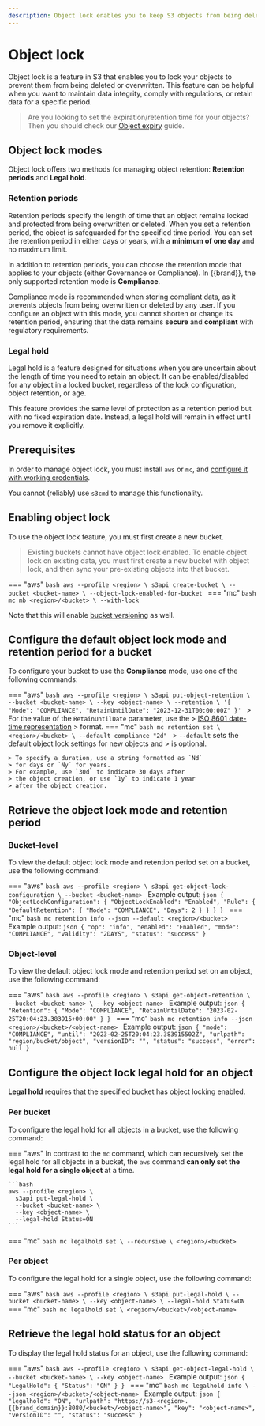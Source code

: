 ```yaml
---
description: Object lock enables you to keep S3 objects from being deleted or overwritten.
---
```

# Object lock

Object lock is a feature in S3 that enables you to lock your objects
to prevent them from being deleted or overwritten. This feature can be
helpful when you want to maintain data integrity, comply with
regulations, or retain data for a specific period.

> Are you looking to set the expiration/retention time for your
> objects? Then you should check our [Object expiry](expiry.md) guide.

## Object lock modes

Object lock offers two methods for managing object retention:
**Retention periods** and **Legal hold**.

### Retention periods

Retention periods specify the length of time that an object
remains locked and protected from being overwritten or deleted.
When you set a retention period, the object is safeguarded for
the specified time period. You can set the retention period in
either days or years, with a **minimum of one day** and
no maximum limit.

In addition to retention periods, you can choose the retention mode
that applies to your objects (either Governance or Compliance). In
{{brand}}, the only supported retention mode is **Compliance**.

Compliance mode is recommended when storing compliant data,
as it prevents objects from being overwritten or deleted
by any user. If you configure an object with this mode, you
cannot shorten or change its retention period, ensuring that
the data remains **secure** and **compliant** with regulatory
requirements.

### Legal hold

Legal hold is a feature designed for situations when you are uncertain
about the length of time you need to retain an object. It can be
enabled/disabled for any object in a locked bucket, regardless of the
lock configuration, object retention, or age.

This feature provides the same level of protection as a retention period
but with no fixed expiration date. Instead, a legal hold will remain in
effect until you remove it explicitly.

## Prerequisites

In order to manage object lock, you must install `aws` or `mc`, and [configure it with working credentials](credentials.md).

You cannot (reliably) use `s3cmd` to manage this functionality.

## Enabling object lock

To use the object lock feature, you must first create a new bucket.

> Existing buckets cannot have object lock enabled.
> To enable object lock on existing data, you must first create a new bucket with object lock, and then sync your pre-existing objects into that bucket.

=== "aws"
    ```bash
    aws --profile <region> \
      s3api create-bucket \
      --bucket <bucket-name> \
      --object-lock-enabled-for-bucket
    ```
=== "mc"
    ```bash
    mc mb <region>/<bucket> \
      --with-lock
    ```

Note that this will enable [bucket versioning](versioning.md) as well.

## Configure the default object lock mode and retention period for a bucket

To configure your bucket to use the **Compliance** mode,
use one of the following commands:

=== "aws"
    ```bash
    aws --profile <region> \
      s3api put-object-retention \
      --bucket <bucket-name> \
      --key <object-name> \
      --retention \
      '{ "Mode": "COMPLIANCE", "RetainUntilDate": "2023-12-31T00:00:00Z" }'
    ```
    > For the value of the `RetainUntilDate` parameter, use the
    > [ISO 8601 date-time representation](https://en.wikipedia.org/wiki/ISO_8601#Combined_date_and_time_representations)
    > format.
=== "mc"
    ```bash
    mc retention set \
      <region>/<bucket> \
      --default compliance "2d"
    ```
    > `--default` sets the default object lock settings for new objects and
    > is optional.

    > To specify a duration, use a string formatted as `Nd`
    > for days or `Ny` for years.
    > For example, use `30d` to indicate 30 days after
    > the object creation, or use `1y` to indicate 1 year
    > after the object creation.

## Retrieve the object lock mode and retention period

### Bucket-level

To view the default object lock mode and retention period set on
a bucket, use the following command:

=== "aws"
    ```bash
    aws --profile <region> \
      s3api get-object-lock-configuration \
      --bucket <bucket-name>
    ```
    Example output:
    ```json
    {
      "ObjectLockConfiguration": {
        "ObjectLockEnabled": "Enabled",
        "Rule": {
          "DefaultRetention": {
            "Mode": "COMPLIANCE",
            "Days": 2
          }
        }
      }
    }
    ```
=== "mc"
    ```bash
    mc retention info --json --default <region>/<bucket>
    ```
    Example output:
    ```json
    {
      "op": "info",
      "enabled": "Enabled",
      "mode": "COMPLIANCE",
      "validity": "2DAYS",
      "status": "success"
    }
    ```

### Object-level

To view the default object lock mode and retention period set on
an object, use the following command:

=== "aws"
    ```bash
    aws --profile <region> \
      s3api get-object-retention \
      --bucket <bucket-name> \
      --key <object-name>
    ```
    Example output:
    ```json
    {
      "Retention": {
        "Mode": "COMPLIANCE",
        "RetainUntilDate": "2023-02-25T20:04:23.383915+00:00"
      }
    }
    ```
=== "mc"
    ```bash
    mc retention info --json <region>/<bucket>/<object-name>
    ```
    Example output:
    ```json
    {
      "mode": "COMPLIANCE",
      "until": "2023-02-25T20:04:23.383915502Z",
      "urlpath": "region/bucket/object",
      "versionID": "",
      "status": "success",
      "error": null
    }
    ```


## Configure the object lock legal hold for an object

**Legal hold** requires that the specified bucket
has object locking enabled.

### Per bucket

To configure the legal hold for all objects in a bucket,
use the following command:

=== "aws"
    In contrast to the `mc` command, which can recursively set
    the legal hold for all objects in a bucket, the `aws`
    command **can only set the legal hold for a single object**
    at a time.

    ```bash
    aws --profile <region> \
      s3api put-legal-hold \
      --bucket <bucket-name> \
      --key <object-name> \
      --legal-hold Status=ON
    ```
=== "mc"
    ```bash
    mc legalhold set \
      --recursive \
      <region>/<bucket>
    ```

### Per object

To configure the legal hold for a single object,
use the following command:

=== "aws"
    ```bash
    aws --profile <region> \
      s3api put-legal-hold \
      --bucket <bucket-name> \
      --key <object-name> \
      --legal-hold Status=ON
    ```
=== "mc"
    ```bash
    mc legalhold set \
      <region>/<bucket>/<object-name>
    ```

## Retrieve the legal hold status for an object

To display the legal hold status for an object, use the following command:

=== "aws"
    ```bash
    aws --profile <region> \
      s3api get-object-legal-hold \
      --bucket <bucket-name> \
      --key <object-name>
    ```
    Example output:
    ```json
    {
      "LegalHold": {
        "Status": "ON"
      }
    }
    ```
=== "mc"
    ```bash
    mc legalhold info \
      --json <region>/<bucket>/<object-name>
    ```
    Example output:
    ```json
    {
      "legalhold": "ON",
      "urlpath": "https://s3-<region>.{{brand_domain}}:8080/<bucket>/<object-name>",
      "key": "<object-name>",
      "versionID": "",
      "status": "success"
    }
    ```
